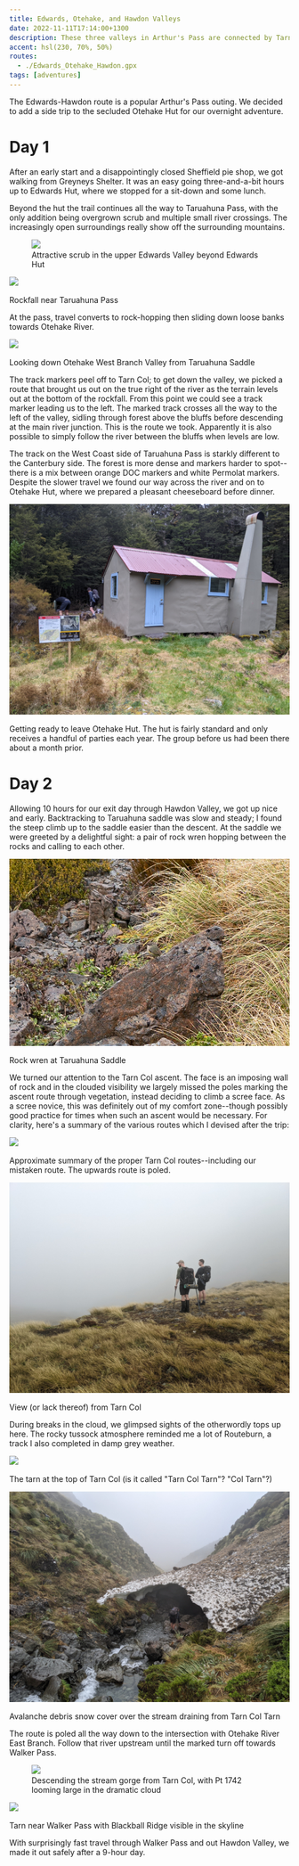 ```yaml
---
title: Edwards, Otehake, and Hawdon Valleys
date: 2022-11-11T17:14:00+1300
description: These three valleys in Arthur's Pass are connected by Tarn Col and straddle the border between Canterbury and the West Coast
accent: hsl(230, 70%, 50%)
routes:
  - ./Edwards_Otehake_Hawdon.gpx
tags: [adventures]
---
```


The Edwards-Hawdon route is a popular Arthur's Pass outing. We decided to add a side trip to the secluded Otehake Hut for our overnight adventure.

# Day 1

After an early start and a disappointingly closed Sheffield pie shop, we got walking from Greyneys Shelter. It was an easy going three-and-a-bit hours up to Edwards Hut, where we stopped for a sit-down and some lunch.

Beyond the hut the trail continues all the way to Taruahuna Pass, with the only addition being overgrown scrub and multiple small river crossings. The increasingly open surroundings really show off the surrounding mountains.

<figure>
  <img src="./DSC00823.jpg" class="prose-custom-w-full" />
  <figcaption>Attractive scrub in the upper Edwards Valley beyond Edwards Hut</figcaption>
</figure>

![](./DSC00832.jpg)

<figcaption>Rockfall near Taruahuna Pass</figcaption>

At the pass, travel converts to rock-hopping then sliding down loose banks towards Otehake River.

![](./DSC00837-Pano.jpg)

<figcaption>Looking down Otehake West Branch Valley from Taruahuna Saddle</figcaption>

The track markers peel off to Tarn Col; to get down the valley, we picked a route that brought us out on the true right of the river as the terrain levels out at the bottom of the rockfall. From this point we could see a track marker leading us to the left. The marked track crosses all the way to the left of the valley, sidling through forest above the bluffs before descending at the main river junction. This is the route we took. Apparently it is also possible to simply follow the river between the bluffs when levels are low.

The track on the West Coast side of Taruahuna Pass is starkly different to the Canterbury side. The forest is more dense and markers harder to spot--there is a mix between orange DOC markers and white Permolat markers. Despite the slower travel we found our way across the river and on to Otehake Hut, where we prepared a pleasant cheeseboard before dinner.

![](./PXL_20221111_175434484.jpg)

<figcaption>Getting ready to leave Otehake Hut. The hut is fairly standard and only receives a handful of parties each year. The group before us had been there about a month prior.</figcaption>

# Day 2

Allowing 10 hours for our exit day through Hawdon Valley, we got up nice and early. Backtracking to Taruahuna saddle was slow and steady; I found the steep climb up to the saddle easier than the descent. At the saddle we were greeted by a delightful sight: a pair of rock wren hopping between the rocks and calling to each other.

![](./DSC00862.jpg)

<figcaption>Rock wren at Taruahuna Saddle</figcaption>

We turned our attention to the Tarn Col ascent. The face is an imposing wall of rock and in the clouded visibility we largely missed the poles marking the ascent route through vegetation, instead deciding to climb a scree face. As a scree novice, this was definitely out of my comfort zone--though possibly good practice for times when such an ascent would be necessary. For clarity, here's a summary of the various routes which I devised after the trip:

![](./DSC00833.jpg)

<figcaption>Approximate summary of the proper Tarn Col routes--including our mistaken route. The upwards route is poled.</figcaption>

![](./PXL_20221111_215949664.jpg)

<figcaption>View (or lack thereof) from Tarn Col</figcaption>

During breaks in the cloud, we glimpsed sights of the otherwordly tops up here. The rocky tussock atmosphere reminded me a lot of Routeburn, a track I also completed in damp grey weather.

![](./DSC00867.jpg)

<figcaption>The tarn at the top of Tarn Col (is it called "Tarn Col Tarn"? "Col Tarn"?)</figcaption>

![](./PXL_20221111_222251654.jpg)

<figcaption>Avalanche debris snow cover over the stream draining from Tarn Col Tarn</figcaption>

The route is poled all the way down to the intersection with Otehake River East Branch. Follow that river upstream until the marked turn off towards Walker Pass.

<figure>
  <img src="./DSC00868.jpg" class="prose-custom-w-full" />
  <figcaption>Descending the stream gorge from Tarn Col, with Pt 1742 looming large in the dramatic cloud</figcaption>
</figure>

![](./DSC00869.jpg)

<figcaption>Tarn near Walker Pass with Blackball Ridge visible in the skyline</figcaption>

With surprisingly fast travel through Walker Pass and out Hawdon Valley, we made it out safely after a 9-hour day.
